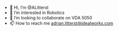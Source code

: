 - 👋 Hi, I’m @ALitterst
- 👀 I’m interested in Robotics
- 💞️ I’m looking to collaborate on VDA 5050
- 📫 How to reach me adrian.litterst@idealworks.com
